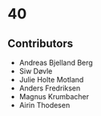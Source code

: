 # 40

## Contributors
 - Andreas Bjelland Berg
 - Siw Døvle
 - Julie Holte Motland
 - Anders Fredriksen
 - Magnus Krumbacher
 - Airin Thodesen
